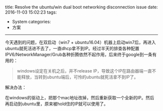title: Resolve the ubuntu/win dual boot networking disconnection issue
date: 2016-11-03 15:02:23
tags:
- System
categories:
- 方案
---
今天遇到的问题，在双启动（win7 + ubuntu16.04）机器上启动win7后，再进入ubuntu就死活进不去了，一直dhcp拿不到IP。经过半天的排查各种配置IPV6/NetworkManager/Grub各种折腾依然不起作用，后来终于google到一条有用的：

> windows设定在关机之后，并不release IP，导致这个IP在路由器端一直不能释放，当转到ubuntu端后，可怜的ubuntu就死活拿不到IP了。

解决办法：

在windows的驱动上，把那个mac地址改掉，然后重新获取一个全新的IP。然后再启动到ubuntu里，原来被hold住的IP就可以使用了。


